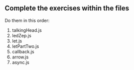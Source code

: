 ## Complete the exercises within the files
 Do them in this order:
1) talkingHead.js
2) ledZep.js
3) let.js
4) letPartTwo.js
5) callback.js
6) arrow.js
7) async.js